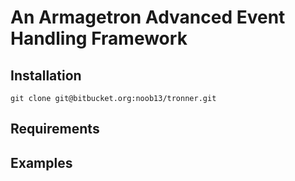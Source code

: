 An Armagetron Advanced Event Handling Framework
===============================================

## Installation
    git clone git@bitbucket.org:noob13/tronner.git
## Requirements

## Examples
